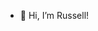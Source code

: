 - 👋 Hi, I’m Russell!

<!---
russelljohn/russelljohn is a ✨ special ✨ repository because its `README.md` (this file) appears on your GitHub profile.
You can click the Preview link to take a look at your changes.
--->
